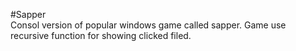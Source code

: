 #Sapper  
Consol version of popular windows game called sapper. Game use recursive function for showing clicked filed.
